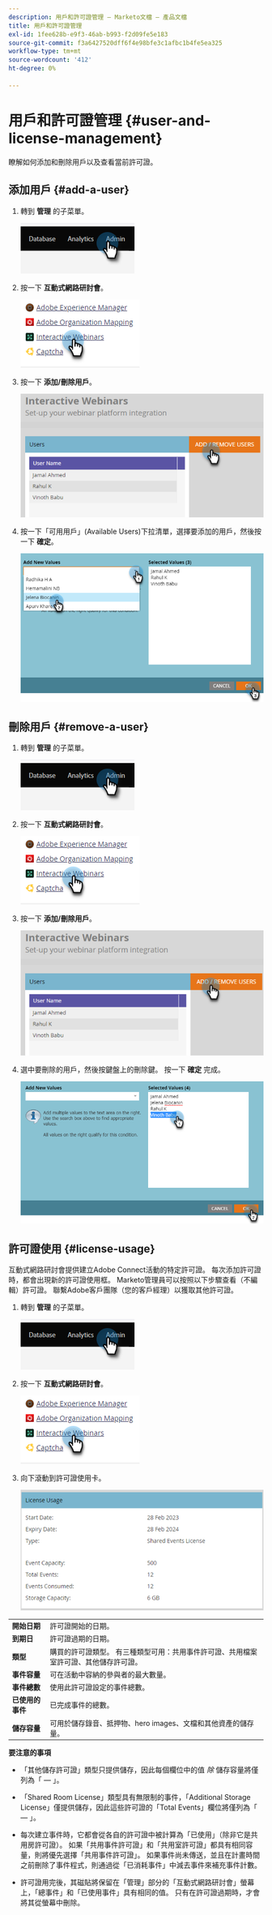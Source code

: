 ```yaml
---
description: 用戶和許可證管理 — Marketo文檔 — 產品文檔
title: 用戶和許可證管理
exl-id: 1fee628b-e9f3-46ab-b993-f2d09fe5e183
source-git-commit: f3a6427520dff6f4e98bfe3c1afbc1b4fe5ea325
workflow-type: tm+mt
source-wordcount: '412'
ht-degree: 0%

---
```


# 用戶和許可證管理 {#user-and-license-management}

瞭解如何添加和刪除用戶以及查看當前許可證。

## 添加用戶 {#add-a-user}

1. 轉到 **管理** 的子菜單。

   ![](assets/user-and-license-management-1.png)

1. 按一下 **互動式網路研討會**。

   ![](assets/user-and-license-management-2.png)

1. 按一下 **添加/刪除用戶**。

   ![](assets/user-and-license-management-3.png)

1. 按一下「可用用戶」(Available Users)下拉清單，選擇要添加的用戶，然後按一下 **確定**。

   ![](assets/user-and-license-management-4.png)

## 刪除用戶 {#remove-a-user}

1. 轉到 **管理** 的子菜單。

   ![](assets/user-and-license-management-5.png)

1. 按一下 **互動式網路研討會**。

   ![](assets/user-and-license-management-6.png)

1. 按一下 **添加/刪除用戶**。

   ![](assets/user-and-license-management-7.png)

1. 選中要刪除的用戶，然後按鍵盤上的刪除鍵。 按一下 **確定** 完成。

   ![](assets/user-and-license-management-8.png)

## 許可證使用 {#license-usage}

互動式網路研討會提供建立Adobe Connect活動的特定許可證。 每次添加許可證時，都會出現新的許可證使用框。 Marketo管理員可以按照以下步驟查看（不編輯）許可證。 聯繫Adobe客戶團隊（您的客戶經理）以獲取其他許可證。

1. 轉到 **管理** 的子菜單。

   ![](assets/user-and-license-management-9.png)

1. 按一下 **互動式網路研討會**。

   ![](assets/user-and-license-management-10.png)

1. 向下滾動到許可證使用卡。

   ![](assets/user-and-license-management-11.png)

<table> 
  <tr> 
   <td><b>開始日期</b></td>
   <td>許可證開始的日期。</td>
  </tr>
  <tr> 
   <td><b>到期日</b></td>
   <td>許可證過期的日期。</td>
  </tr>
  <tr> 
   <td><b>類型</b></td>
   <td>購買的許可證類型。 有三種類型可用：共用事件許可證、共用檔案室許可證、其他儲存許可證。</td>
  </tr>
  <tr> 
   <td><b>事件容量</b></td>
   <td>可在活動中容納的參與者的最大數量。</td>
  </tr>
  <tr> 
   <td><b>事件總數</b></td>
   <td>使用此許可證設定的事件總數。</td>
  </tr>
  <tr> 
   <td><b>已使用的事件</b></td>
   <td>已完成事件的總數。</td>
  </tr>
  <tr> 
   <td><b>儲存容量</b></td>
   <td>可用於儲存錄音、抵押物、hero images、文檔和其他資產的儲存量。</td>
  </tr>
  </tbody>
</table>

**要注意的事項**

* 「其他儲存許可證」類型只提供儲存，因此每個欄位中的值 _除_ 儲存容量將僅列為「 — 」。

* 「Shared Room License」類型具有無限制的事件，「Additional Storage License」僅提供儲存，因此這些許可證的「Total Events」欄位將僅列為「 — 」。

* 每次建立事件時，它都會從各自的許可證中被計算為「已使用」（除非它是共用房許可證）。 如果「共用事件許可證」和「共用室許可證」都具有相同容量，則將優先選擇「共用事件許可證」。 如果事件尚未傳送，並且在計畫時間之前刪除了事件程式，則通過從「已消耗事件」中減去事件來補充事件計數。

* 許可證用完後，其磁貼將保留在「管理」部分的「互動式網路研討會」螢幕上，「總事件」和「已使用事件」具有相同的值。 只有在許可證過期時，才會將其從螢幕中刪除。
